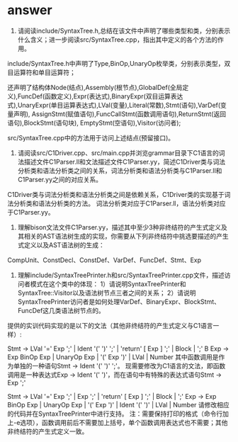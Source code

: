 # answer

1. 请阅读include/SyntaxTree.h,总结在该文件中声明了哪些类型和类，分别表示什么含义；进一步阅读src/SyntaxTree.cpp，指出其中定义的各个方法的作用。

include/SyntaxTree.h中声明了Type,BinOp,UnaryOp枚举类，分别表示类型，双目运算符和单目运算符；

还声明了结构体Node(结点),Assembly(根节点),GlobalDef(全局定义),FuncDef(函数定义),Expr(表达式),BinaryExpr(双目运算表达式),UnaryExpr(单目运算表达式),LVal(变量),Literal(常数),Stmt(语句),VarDef(变量声明), AssignStmt(赋值语句),FuncCallStmt(函数调用语句),ReturnStmt(返回语句),BlockStmt(语句块), EmptyStmt(空语句),Visitor(访问者);

src/SyntaxTree.cpp中的方法用于访问上述结点(预留接口)。

1. 请阅读src/C1Driver.cpp、src/main.cpp并浏览grammar目录下C1语言的词法描述文件C1Parser.ll和文法描述文件C1Parser.yy，简述C1Driver类与词法分析类和语法分析类之间的关系，词法分析类和语法分析类与C1Parser.ll和C1Parser.yy之间的对应关系。

C1Driver类与词法分析类和语法分析类之间是依赖关系，C1Driver类的实现基于词法分析类和语法分析类的方法。
词法分析类对应于C1Parser.ll，语法分析类对应于C1Parser.yy。

1. 理解bison文法文件C1Parser.yy，描述其中至少3种非终结符的产生式定义及其相关的AST语法树生成的实现，你需要从下列非终结符中挑选要描述的产生式定义以及AST语法树的生成：

CompUnit、ConstDecl、ConstDef、VarDef、FuncDef、Stmt、Exp


1. 理解include/SyntaxTreePrinter.h和src/SyntaxTreePrinter.cpp文件，描述访问者模式在这个类中的体现：
1）请说明SyntaxTreePrinter和SyntaxTree::Visitor以及语法树节点三者之间的关系；
2）请说明SyntaxTreePrinter访问者是如何处理VarDef、BinaryExpr、BlockStmt、FuncDef这几类语法树节点的。

提供的实训代码实现的是以下的文法（其他非终结符的产生式定义与C1语言一样）:

Stmt        → LVal '=' Exp ';'
         | Ident '(' ')' ';'
         | 'return' [ Exp ] ';'
         | Block
         | ';'    B
Exp         → Exp BinOp Exp
         | UnaryOp Exp
         | '(' Exp ')'
         | LVal
         | Number
其中函数调用是作为单独的一种语句Stmt -> Ident '(' ')' ';'。
现需要修改为C1语言的文法，即函数调用是一种表达式Exp -> Ident '(' ')'，而在语句中有特殊的表达式语句Stmt -> Exp ';'

Stmt        → LVal '=' Exp ';'
         | Exp ';'
         | 'return' [ Exp ] ';'
         | Block
         | ';'
Exp         → Exp BinOp Exp
         | UnaryOp Exp
         | '(' Exp ')'
         | Ident '(' ')'
         | LVal
         | Number
请修改相应的代码并在SyntaxTreePrinter中进行支持。
注：需要保持打印的格式（命令行加上-e选项），函数调用前后不需要加上括号，单个函数调用表达式也不需要；其他非终结符的产生式定义一致。